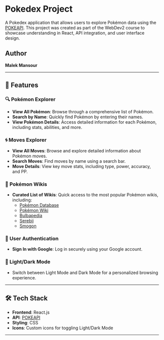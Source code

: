 # Pokedex Project

A Pokedex application that allows users to explore Pokémon data using the [POKEAPI](https://pokeapi.co/). This project was created as part of the WebDev2 course to showcase understanding in React, API integration, and user interface design. 

## Author
**Malek Mansour**

---

## 🌟 Features

### 🔍 Pokémon Explorer
- **View All Pokémon**: Browse through a comprehensive list of Pokémon.
- **Search by Name**: Quickly find Pokémon by entering their names.
- **View Pokémon Details**: Access detailed information for each Pokémon, including stats, abilities, and more.

### 🌀 Moves Explorer
- **View All Moves**: Browse and explore detailed information about Pokémon moves.
- **Search Moves**: Find moves by name using a search bar.
- **Move Details**: View key move stats, including type, power, accuracy, and PP.

### 📖 Pokémon Wikis
- **Curated List of Wikis**: Quick access to the most popular Pokémon wikis, including:
  - [Pokémon Database](https://pokemondb.net/)
  - [Pokémon Wiki](https://pokemon.fandom.com/)
  - [Bulbapedia](https://bulbapedia.bulbagarden.net/)
  - [Serebii](https://www.serebii.net/)
  - [Smogon](https://www.smogon.com/)

### 🔐 User Authentication
- **Sign In with Google**: Log in securely using your Google account.

### 🌙 Light/Dark Mode
- Switch between Light Mode and Dark Mode for a personalized browsing experience.

---

## 🛠️ Tech Stack

- **Frontend**: React.js
- **API**: [POKEAPI](https://pokeapi.co/)
- **Styling**: CSS 
- **Icons**: Custom icons for toggling Light/Dark Mode

---

